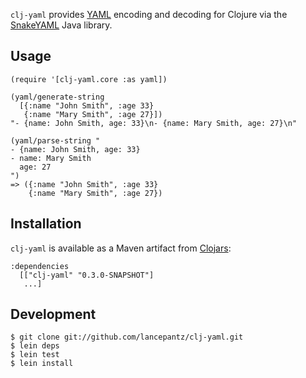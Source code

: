 `clj-yaml` provides [YAML](http://yaml.org) encoding and decoding for Clojure via the [SnakeYAML](http://code.google.com/p/snakeyaml/) Java library.

## Usage

    (require '[clj-yaml.core :as yaml])
    
    (yaml/generate-string
      [{:name "John Smith", :age 33}
       {:name "Mary Smith", :age 27}])
    "- {name: John Smith, age: 33}\n- {name: Mary Smith, age: 27}\n"

    (yaml/parse-string "
    - {name: John Smith, age: 33}
    - name: Mary Smith
      age: 27
    ")
    => ({:name "John Smith", :age 33}
        {:name "Mary Smith", :age 27})

## Installation

`clj-yaml` is available as a Maven artifact from [Clojars](http://clojars.org/clj-yaml):

    :dependencies
      [["clj-yaml" "0.3.0-SNAPSHOT"]
       ...]

## Development

    $ git clone git://github.com/lancepantz/clj-yaml.git
    $ lein deps
    $ lein test
    $ lein install
